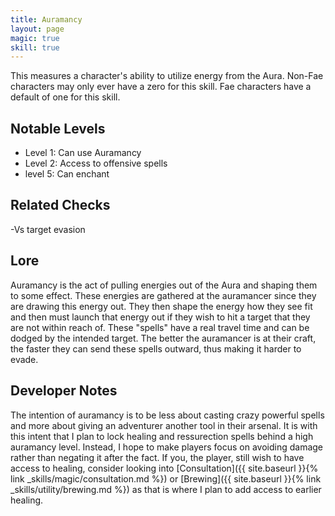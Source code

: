 ```yaml
---
title: Auramancy
layout: page
magic: true
skill: true
---
```


This measures a character's ability to utilize energy from the Aura. Non-Fae characters may only ever have a zero for this skill. Fae characters have a default of one for this skill.

## Notable Levels
- Level 1: Can use Auramancy
- Level 2: Access to offensive spells
- level 5: Can enchant

## Related Checks
-Vs target evasion

## Lore
Auramancy is the act of pulling energies out of the Aura and shaping them to some effect. These energies are gathered at the auramancer since they are drawing this energy out. They then shape the energy how they see fit and then must launch that energy out if they wish to hit a target that they are not within reach of. These "spells" have a real travel time and can be dodged by the intended target. The better the auramancer is at their craft, the faster they can send these spells outward, thus making it harder to evade.

## Developer Notes
The intention of auramancy is to be less about casting crazy powerful spells and more about giving an adventurer another tool in their arsenal. It is with this intent that I plan to lock healing and ressurection spells behind a high auramancy level. Instead, I hope to make players focus on avoiding damage rather than negating it after the fact. If you, the player, still wish to have access to healing, consider looking into [Consultation]({{ site.baseurl }}{% link _skills/magic/consultation.md %}) or [Brewing]({{ site.baseurl }}{% link _skills/utility/brewing.md %}) as that is where I plan to add access to earlier healing.
